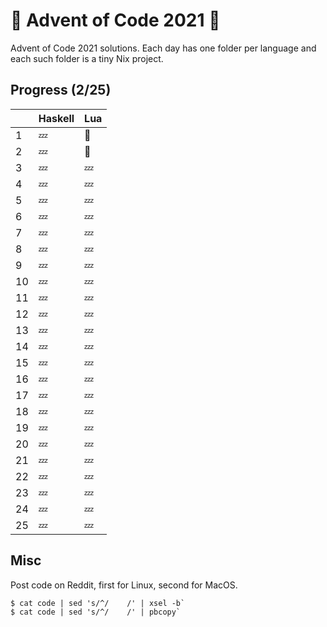 # :christmas_tree: Advent of Code 2021 :santa:

Advent of Code 2021 solutions. Each day has one folder per language and each
such folder is a tiny Nix project.

## Progress (2/25)

|     | Haskell | Lua     |
| --- | ------- | ------- |
| 1   | :zzz:   | :bell:  |
| 2   | :zzz:   | :bell:  |
| 3   | :zzz:   | :zzz:   |
| 4   | :zzz:   | :zzz:   |
| 5   | :zzz:   | :zzz:   |
| 6   | :zzz:   | :zzz:   |
| 7   | :zzz:   | :zzz:   |
| 8   | :zzz:   | :zzz:   |
| 9   | :zzz:   | :zzz:   |
| 10  | :zzz:   | :zzz:   |
| 11  | :zzz:   | :zzz:   |
| 12  | :zzz:   | :zzz:   |
| 13  | :zzz:   | :zzz:   |
| 14  | :zzz:   | :zzz:   |
| 15  | :zzz:   | :zzz:   |
| 16  | :zzz:   | :zzz:   |
| 17  | :zzz:   | :zzz:   |
| 18  | :zzz:   | :zzz:   |
| 19  | :zzz:   | :zzz:   |
| 20  | :zzz:   | :zzz:   |
| 21  | :zzz:   | :zzz:   |
| 22  | :zzz:   | :zzz:   |
| 23  | :zzz:   | :zzz:   |
| 24  | :zzz:   | :zzz:   |
| 25  | :zzz:   | :zzz:   |

## Misc

Post code on Reddit, first for Linux, second for MacOS.

```
$ cat code | sed 's/^/    /' | xsel -b`
$ cat code | sed 's/^/    /' | pbcopy`
```

